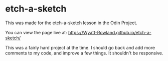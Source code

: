 # etch-a-sketch

This was made for the etch-a-sketch lesson in the Odin Project.

You can view the page live at: https://Wyatt-Rowland.github.io/etch-a-sketch/

This was a fairly hard project at the time. I should go back and add more comments to my code, and improve a few things. It shouldn't be responsive. 

